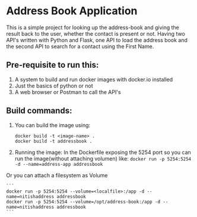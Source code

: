 # Address Book Application
This is a simple project for looking up the address-book and giving the result back to the user, whether the contact is present or not. Having two API's written with Python and Flask, one API to load the address book and the second API to search for a contact using the First Name.

## Pre-requisite to run this: 
  1. A system to build and run docker images with docker.io installed
  2. Just the basics of python or not
  3. A web browser or Postman to call the API's

## Build commands:
  1. You can build the image using:
     ```
     docker build -t <image-name> .
     docker build -t addressbook .
     ```
  
  2. Running the image:
    In the Dockerfile exposing the 5254 port so you can run the image(without attaching volumen) like:
    ```
    docker run -p 5254:5254 -d --name=address-app addressbook
    ```
   
   Or you can attach a filesystem as Volume
    
    ```
    docker run -p 5254:5254 --volume=<localfile>:/app -d --name=nitishaddress addressbook
    docker run -p 5254:5254 --volume=/opt/address-book:/app -d --name=nitishaddress addressbook
    ```
    
  

